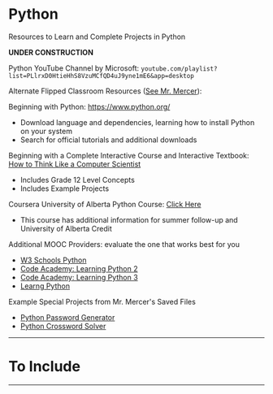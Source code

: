 # Python
Resources to Learn and Complete Projects in Python

**UNDER CONSTRUCTION**

Python YouTube Channel by Microsoft: `youtube.com/playlist?list=PLlrxD0HtieHhS8VzuMCfQD4uJ9yne1mE6&app=desktop`

Alternate Flipped Classroom Resources (<a href="https://drive.google.com/drive/folders/13sIgJRE41ANNYtijU0XMAuSVDTHTPx10">See Mr. Mercer</a>):

Beginning with Python: https://www.python.org/
- Download language and dependencies, learning how to install Python on your system
- Search for official tutorials and additional downloads

Beginning with a Complete Interactive Course and Interactive Textbook: <a href="http://interactivepython.org/courselib/static/thinkcspy/index.html#">How to Think Like a Computer Scientist</a>
- Includes Grade 12 Level Concepts
- Includes Example Projects

Coursera University of Alberta Python Course: <a href="https://www.coursera.org/learn/problem-solving-programming-video-games">Click Here</a>
- This course has additional information for summer follow-up and University of Alberta Credit

Additional MOOC Providers: evaluate the one that works best for you
- <a href="https://www.w3schools.com/PYTHON/default.asp">W3 Schools Python</a>
- <a href="https://www.codecademy.com/learn/learn-python">Code Academy: Learning Python 2</a>
- <a href="https://www.codecademy.com/learn/learn-python-3">Code Academy: Learning Python 3</a>
- <a href="https://www.learnpython.org/">Learng Python</a>

Example Special Projects from Mr. Mercer's Saved Files
- <a href="https://github.com/QEHS-SpecialProjects/Python_Password-Generator">Python Password Generator</a>
- <a href="https://github.com/QEHS-SpecialProjects/Python_CrossWordSolver">Python Crossword Solver</a>

---

# To Include


---
